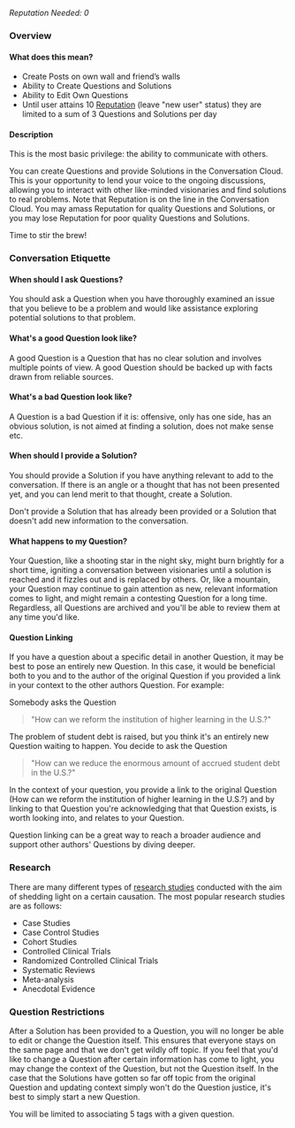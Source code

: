 *Reputation Needed: 0*

### Overview ###
#### What does this mean? ####

- Create Posts on own wall and friend’s walls
- Ability to Create Questions and Solutions
- Ability to Edit Own Questions
- Until user attains 10 [Reputation][2] (leave "new user" status) they are 
  limited to a sum of 3 Questions and Solutions per day


#### Description ####
This is the most basic privilege: the ability to communicate with others.

You can create Questions and provide Solutions in the Conversation Cloud. This is 
your opportunity to lend your voice to the ongoing discussions, 
allowing you to interact with other like-minded visionaries and find solutions 
to real problems. Note that Reputation is on the line in the 
Conversation Cloud. You may amass Reputation for quality Questions and 
Solutions, or you may lose Reputation for poor quality Questions and Solutions. 

Time to stir the brew!  
 

### Conversation Etiquette ###
#### When should I ask Questions? ####
You should ask a Question when you have thoroughly examined an issue that 
you believe to be a problem and would like assistance exploring potential 
solutions to that problem. 

#### What's a good Question look like? ####
A good Question is a Question that has no clear solution and involves multiple 
points of view. A good Question should be backed up with facts drawn from 
reliable sources. 

#### What's a bad Question look like? ####
A Question is a bad Question if it is: offensive, only has one side, 
has an obvious solution, is not aimed at finding a solution, does not make 
sense etc. 

#### When should I provide a Solution? ####
You should provide a Solution if you have anything relevant to add to the 
conversation. If there is an angle or a thought that has not been presented 
yet, and you can lend merit to that thought, create a Solution. 

Don't provide a Solution that has already been provided or a 
Solution that doesn't add new information to the conversation. 

#### What happens to my Question? ####
Your Question, like a shooting star in the night sky, might burn brightly for 
a short time, igniting a conversation between visionaries until a solution is 
reached and it fizzles out and is replaced by others. Or, like a mountain, 
your Question may continue to gain attention as new, relevant 
information comes to light, and might remain a contesting Question for a 
long time. Regardless, all Questions are archived and you'll be able to review 
them at any time you'd like. 

#### Question Linking ####

If you have a question about a specific detail in another Question, it may be 
best to pose an entirely new Question. In this case, it would be beneficial 
both to you and to the author of the original Question if you provided a link 
in your context to the other authors Question. For example:

Somebody asks the Question 

> "How can we reform the institution of higher learning in the U.S.?" 

The problem of student debt is raised, but you think it's an entirely new 
Question waiting to happen. You decide to ask the Question 

> "How can we reduce the enormous amount of accrued student debt in the U.S.?" 

In the context of your question, you provide a link to the original 
Question (How can we reform the institution of higher learning in the U.S.?)
and by linking to that Question you're acknowledging that that Question exists, 
is worth looking into, and relates to your Question. 
 
Question linking can be a great way to reach a broader audience and support other authors' Questions by diving deeper.  

### Research ###
There are many different types of [research studies][1] conducted with the aim of 
shedding light on a certain causation. The most popular research studies are 
as follows:

- Case Studies
- Case Control Studies
- Cohort Studies
- Controlled Clinical Trials
- Randomized Controlled Clinical Trials
- Systematic Reviews
- Meta-analysis 
- Anecdotal Evidence

### Question Restrictions ###
After a Solution has been provided to a Question, you will no longer be able 
to edit or change the Question itself. This ensures that everyone stays on the 
same page and that we don't get wildly off topic. If you feel that you'd like 
to change a Question after certain information has come to light, you may 
change the context of the Question, but not the Question itself. In the 
case that the Solutions have gotten so far off topic from the original Question
and updating context simply won't do the Question justice, it's best to simply
start a new Question. 

You will be limited to associating 5 tags with a given question. 

[1]: /help/conversation/research/
[2]: /help/reputation/
[3]: /help/questions/context/
